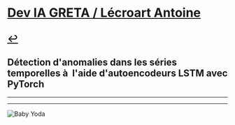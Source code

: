 # [Dev IA GRETA / Lécroart Antoine](https://github.com/Dev-IA-2024/antoine.lecroart)

[↩️](..)
---

## Détection d'anomalies dans les séries temporelles à  l'aide d'autoencodeurs LSTM avec PyTorch

---
---
![Baby Yoda](https://images3.alphacoders.com/110/1108129.jpg)